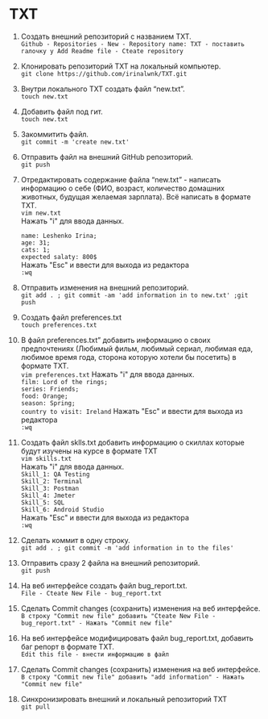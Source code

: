 # TXT
 1. Создать внешний репозиторий c названием TXT.  
  `Github - Repositories - New - Repository name: TXT - поставить галочку у Add Readme file - Cteate repository`  
 2. Клонировать репозиторий TXT на локальный компьютер.  
 `git clone https://github.com/irinalwnk/TXT.git`  
 1. Внутри локального TXT создать файл “new.txt”.  
 `touch new.txt`  
 4. Добавить файл под гит.  
 `touch new.txt`  
 5. Закоммитить файл.  
 `git commit -m 'create new.txt'`  
 6. Отправить файл на внешний GitHub репозиторий.  
 `git push`  
 7. Отредактировать содержание файла “new.txt” - написать информацию о себе (ФИО, возраст, количество домашних животных, будущая желаемая зарплата). Всё написать в формате TXT.  
 `vim new.txt`  
 Нажать "i" для ввода данных. 

 	`name: Leshenko Irina;`   
	`age: 31;`  
	`cats: 1;`  
	`expected salaty: 800$`  
Нажать "Esc" и ввести для выхода из редактора   
	`:wq`  
 8. Отправить изменения на внешний репозиторий.  
 `git add . ; git commit -am 'add information in to new.txt' ;git push`  
 9. Создать файл preferences.txt  
 `touch preferences.txt`
 10. В файл preferences.txt” добавить информацию о своих предпочтениях (Любимый фильм, любимый сериал, любимая еда, любимое время года, сторона которую хотели бы посетить) в формате TXT.  
 `vim preferences.txt`
 Нажать "i" для ввода данных.   
 `film: Lord of the rings;`  
`series: Friends;`  
`food: Orange;`  
`season: Spring;`  
`country to visit: Ireland`
Нажать "Esc" и ввести для выхода из редактора  
`:wq` 
 11. Создать файл sklls.txt добавить информацию о скиллах которые будут изучены на курсе в формате TXT  
 `vim skills.txt`  
 Нажать "i" для ввода данных.  
`Skill_1: QA Testing `  
`Skill_2: Terminal `  
`Skill_3: Postman  `  
`Skill_4: Jmeter  `  
`Skill_5: SQL  `  
`Skill_6: Android Studio  `  
Нажать "Esc" и ввести для выхода из редактора   
	`:wq`  
 12. Сделать коммит в одну строку.  
 `git add . ; git commit -m 'add information in to the files'  `  
 13. Отправить сразу 2 файла на внешний репозиторий.  
 `git push`
 14. На веб интерфейсе создать файл bug_report.txt.  
 `File - Cteate New File - bug_report.txt`
 15. Сделать Commit changes (сохранить) изменения на веб интерфейсе.  
`В строку "Commit new file" добавить "Cteate New File - bug_report.txt" - Нажать "Commit new file"`
 16. На веб интерфейсе модифицировать файл bug_report.txt, добавить баг репорт в формате TXT.  
`Edit this file - внести информацию в файл`  
 17. Сделать Commit changes (сохранить) изменения на веб интерфейсе.  
`В строку "Commit new file" добавить "add information" - Нажать "Commit new file"`  
 18. Синхронизировать внешний и локальный репозиторий TXT  
`git pull` 
